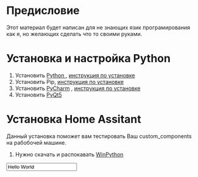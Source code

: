 # Предисловие
Этот материал будет написан для не знающих язик програмирования как я, но желающих сделать что то своими руками.
# Установка и настройка Python
1. Установить <a href="https://www.python.org/downloads/"> Python </a>, <a href="https://dataenginer.ru/?p=8318"> инструкция по установке </a> 
2. Установить Pip, <a href="https://dataenginer.ru/?p=8318"> инструкция по установке </a>  
3. Установить  <a href="https://www.jetbrains.com/pycharm/">PyCharm</a> , <a href="https://pythonru.com/baza-znanij/poshagovaja-ustanovka-pycharm">инструкция по установке</a>
4. Установить <a href="https://pypi.org/project/PyQt5/">PyQt5 </a>
# Установка Home Assitant
Данный установка поможет вам тестировать Ваш custom_components на рабобочей машине.
1. Нужно скачать и распокавать <a href="https://sourceforge.net/projects/winpython/files/"> WinPython </a>
<input type="text" value="Hello World" id="myInput">
